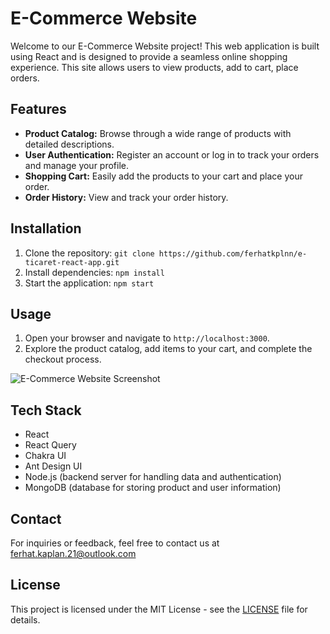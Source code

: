 # E-Commerce Website

Welcome to our E-Commerce Website project! This web application is built using React and is designed to provide a seamless online shopping experience. This site allows users to view products, add to cart, place orders.

## Features

- **Product Catalog:** Browse through a wide range of products with detailed descriptions.
- **User Authentication:** Register an account or log in to track your orders and manage your profile.
- **Shopping Cart:** Easily add the products to your cart and place your order.
- **Order History:** View and track your order history.

## Installation

1. Clone the repository: `git clone https://github.com/ferhatkplnn/e-ticaret-react-app.git`
2. Install dependencies: `npm install`
3. Start the application: `npm start`

## Usage

1. Open your browser and navigate to `http://localhost:3000`.
2. Explore the product catalog, add items to your cart, and complete the checkout process.

![E-Commerce Website Screenshot](screenshots/e-commerce-screenshot.png)

## Tech Stack

- React
- React Query
- Chakra UI
- Ant Design UI
- Node.js (backend server for handling data and authentication)
- MongoDB (database for storing product and user information)

## Contact

For inquiries or feedback, feel free to contact us at ferhat.kaplan.21@outlook.com

## License

This project is licensed under the MIT License - see the [LICENSE](LICENSE) file for details.
